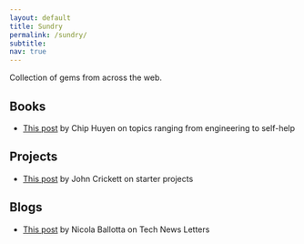 ```yaml
---
layout: default
title: Sundry
permalink: /sundry/
subtitle: 
nav: true
---
```


Collection of gems from across the web.

## Books
- [This post](https://huyenchip.com/2022/12/27/books-for-every-engineer.html) by Chip Huyen on topics ranging from engineering to self-help

## Projects
- [This post](https://www.linkedin.com/posts/johncrickett_the-best-way-to-learn-to-build-software-activity-7138874869806460930-Vt0V/) by John Crickett on starter projects

## Blogs
- [This post](https://www.linkedin.com/posts/nicolaballotta_engineering-careergrowth-leadership-activity-7141834365977739264-f8mO?utm_source=share&utm_medium=member_desktop) by Nicola Ballotta on Tech News Letters
